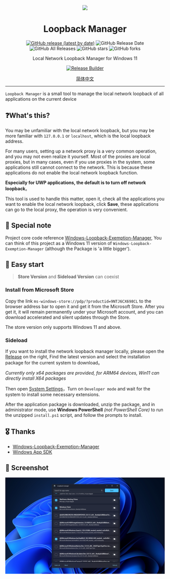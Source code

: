 <p align="center">
<img src="https://img1.imgtp.com/2022/07/25/CBI1j6zz.png" style="width:48px"/>
</p>

<div align="center">

# Loopback Manager

[![GitHub release (latest by date)](https://img.shields.io/github/v/release/Richasy/LoopbackManager.Desktop)](https://github.com/Richasy/LoopbackManager.Desktop/releases) ![GitHub Release Date](https://img.shields.io/github/release-date/Richasy/LoopbackManager.Desktop) ![GitHub All Releases](https://img.shields.io/github/downloads/Richasy/LoopbackManager.Desktop/total) ![GitHub stars](https://img.shields.io/github/stars/Richasy/LoopbackManager.Desktop?style=flat) ![GitHub forks](https://img.shields.io/github/forks/Richasy/LoopbackManager.Desktop)

Local Network Loopback Manager for Windows 11
  
[![Release Builder](https://github.com/Richasy/LoopbackManager.Desktop/actions/workflows/release-builder.yml/badge.svg)](https://github.com/Richasy/LoopbackManager.Desktop/actions/workflows/release-builder.yml)

[简体中文](README.md)

</div>

---

`Loopback Manager` is a small tool to manage the local network loopback of all applications on the current device

## ❓What's this?

You may be unfamiliar with the local network loopback, but you may be more familiar with `127.0.0.1` or `localhost`, which is the local loopback address.

For many users, setting up a network proxy is a very common operation, and you may not even realize it yourself. Most of the proxies are local proxies, but in many cases, even if you use proxies in the system, some applications still cannot connect to the network. This is because these applications do not enable the local network loopback function.

**Especially for UWP applications, the default is to turn off network loopback**。

This tool is used to handle this matter, open it, check all the applications you want to enable the local network loopback, click **Save**, these applications can go to the local proxy, the operation is very convenient.

## 🔆 Special note

Project core code reference [Windows-Loopback-Exemption-Manager](https://github.com/tiagonmas/Windows-Loopback-Exemption-Manager), You can think of this project as a Windows 11 version of `Windows-Loopback-Exemption-Manager` (although the Package is 'a little bigger').

## 🙌 Easy start

> **Store Version** and **Sideload Version** can coexist

### Install from Microsoft Store

Copy the link `ms-windows-store://pdp/?productid=9NTJ6CX698CL` to the browser address bar to open it and get it from the Microsoft Store. After you get it, it will remain permanently under your Microsoft account, and you can download accelerated and silent updates through the Store.

The store version only supports Windows 11 and above.

### Sideload

If you want to install the network loopback manager locally, please open the [Release](https://github.com/Richasy/LoopbackManager.Desktop/releases) on the right, Find the latest version and select the installation package for the current system to download。

*Currently only x64 packages are provided, for ARM64 devices, Win11 can directly install X64 packages*

Then open [System Settings](ms-settings:developers)，Turn on `Developer mode` and wait for the system to install some necessary extensions.

After the application package is downloaded, unzip the package, and in administrator mode, use **Windows PowerShell** *(not PowerShell Core)* to run the unzipped `install.ps1` script, and follow the prompts to install.

## 🎖️ Thanks

- [Windows-Loopback-Exemption-Manager](https://github.com/tiagonmas/Windows-Loopback-Exemption-Manager)
- [Windows App SDK](https://github.com/microsoft/WindowsAppSDK)

## 🧩 Screenshot

![Screenshot](./assets/screenshot_en.png)
